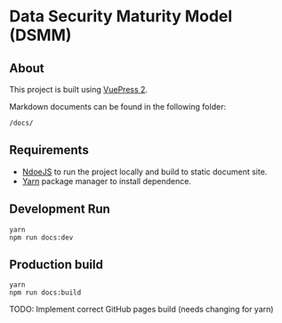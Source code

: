 # Data Security Maturity Model (DSMM)


## About

This project is built using [VuePress 2](https://v2.vuepress.vuejs.org/).

Markdown documents can be found in the following folder:

    /docs/

## Requirements

- [NdoeJS](https://nodejs.org/en/) to run the project locally and build to static document site. 
- [Yarn](https://yarnpkg.com/getting-started/install) package manager to install dependence.

## Development Run

    yarn
    npm run docs:dev

## Production build

    yarn
    npm run docs:build


TODO: Implement correct GitHub pages build (needs changing for yarn)
